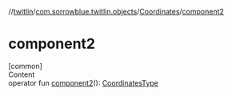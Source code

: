 //[twitlin](../../index.md)/[com.sorrowblue.twitlin.objects](../index.md)/[Coordinates](index.md)/[component2](component2.md)



# component2  
[common]  
Content  
operator fun [component2](component2.md)(): [CoordinatesType](../-coordinates-type/index.md)  



